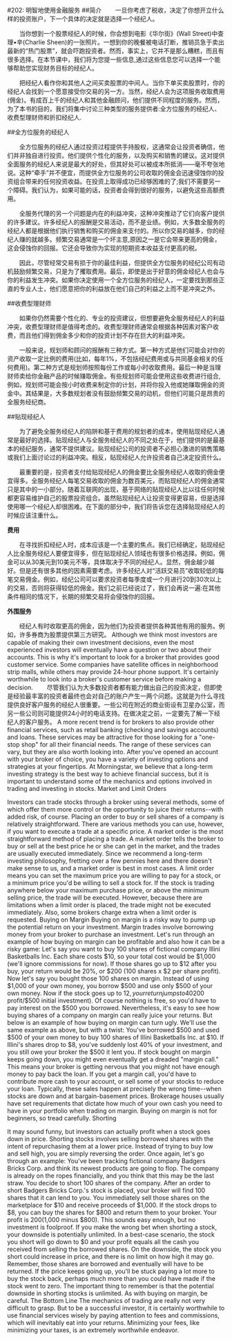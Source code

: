 #202: 明智地使用金融服务
##简介
　　一旦你考虑了税收，决定了你想开立什么样的投资账户，下一个具体的决定就是选择一个经纪人。

　　当你想到一个股票经纪人的时候，你会想到电影《华尔街》(Wall Street)中查理•辛(Charlie Sheen)的一张照片。一想到你的晚餐被电话打断，推销员急于卖出最新的“热门股票”，就会吓跑投资者。然而，事实上，它并不是那么糟糕，而且有很多选择。在本节课中，我们将为您提一些信息,通过这些信息您可以选择一个能够帮助您实现财务目标的经纪人。

　　把经纪人看作你和其他人之间买卖股票的中间人。当你下单买卖股票时，你的经纪人会找到一个愿意接受你交易的另一方。当然，经纪人会为这项服务收取费用(佣金)。有成百上千的经纪人和其他金融顾问，他们提供不同程度的服务。然而，为了本书的目的，我们将集中讨论三种类型的服务提供者:全方位服务的经纪人、收费型理财师和折扣经纪人.

##全方位服务的经纪人

　　全方位服务的经纪人通过投资过程提供手持股权，这通常会让投资者确信，他们并非独自进行投资。他们提供个性化的服务，以及购买和销售的建议。这对提供全面服务的经纪人来说是最大的好处，但其好处可以被成本所抵消——毫不夸张地说。这种“牵手”并不便宜，而提供全方位服务的公司收取的佣金会迅速侵蚀你的投资组合带来的任何投资收益。在投资上取得成功已经够困难的了;我们不需要另一个障碍。我们认为，如果可能的话，投资者会得到很好的服务，以避免这些高额费用。

　　全服务代理的另一个问题是内在的利益冲突，这种冲突推动了它们向客户提供的许多建议。许多经纪人的报酬是交易活动，而不是业绩。例如，大多数全服务的经纪人都是根据他们执行销售和购买的佣金来支付的。所以你交易的越多，你的经纪人赚的就越多。频繁交易通常是一个坏主意,原因之一是它会带来更高的佣金，这会侵蚀你的回报。它还会导致你为实现的短期资本收益支付更高的税。

　　因此，尽管经常交易有损于你的最佳利益，但提供全方位服务的经纪公司有动机鼓励频繁交易，只是为了攫取费用。最后，即使是出于好意的佣金经纪人也会与你的利益发生冲突。如果你决定使用一个全方位服务的经纪人，一定要找到那些正直的专业人士，他们愿意把你的利益放在他们自己的利益之上而不是冲突之外。

##收费型理财师

　　如果你仍然需要个性化的、专业的投资建议，但想要避免全服务经纪人的利益冲突，收费型理财师是值得考虑的。收费型理财师通常会根据各种因素对客户收费，而且他们得到佣金多少和你的投资计划不存在巨大的利益冲突。

　　一般来说，规划师和顾问的报酬有三种方式。第一种方式是他们可能会对你的资产收取一定比例的费用(比如，每年1%，不包括经纪费用或与共同基金相关的任何费用)。第二种方式是规划师按照每份工作或每小时收取费用。最后一种是当理财师卖给你金融产品的时候赚取佣金。有些规划师可能会使用这些收费进行组合,例如，规划师可能会按小时收费来制定你的计划，并将你投入他或她赚取佣金的资金中。其结果是，大多数规划者没有鼓励频繁交易的动机，但他们可能只是昂贵的全服务经纪商。

##贴现经纪人

　　为了避免全服务经纪人的陷阱和基于费用的规划者的成本，使用贴现经纪人通常是最好的选择。贴现经纪人与全服务经纪人的不同之处在于，他们提供的是最基本的经纪服务，通常不提供建议。贴现经纪公司的投资者不必担心激进的销售策略或我们上面讨论过的利益冲突。相反，贴现经纪人允许投资者自己决定投资什么。

　　最重要的是，投资者支付给贴现经纪人的佣金要比全服务经纪人收取的佣金便宜得多。全服务经纪人每笔交易收取的佣金为数百美元，而贴现经纪人的佣金通常只是其中的一小部分。随着互联网的出现，基于网络的贴现经纪人比以往任何时候都更容易维护自己的股票投资组合。虽然贴现经纪人让投资变得更容易，但是选择使用哪一个经纪人却很困难。在下面的部分中，我们将告诉您在选择贴现经纪人的时候应该注重什么。

**费用**

　　在寻找折扣经纪人时，成本应该是一个主要的焦点。我们已经确定，贴现经纪人比全服务经纪人要便宜得多，但在贴现经纪人领域也有很多价格选择。例如，佣金可以从30美元到10美元不等，具体取决于不同的经纪人。显然，佣金越少越好。但是还有很多其他的因素需要考虑。许多经纪人对“活跃交易员”收取较低的每笔交易佣金。例如，经纪公司可以要求投资者每季度或一个月进行20到30次以上的交易，否则将获得较低的佣金。我们之前已经说过了，我们会再说一遍:在其他条件相同的情况下，长期的频繁交易将会侵蚀你的回报。

**外围服务**

　　经纪人有时收取更高的佣金，因为他们为投资者提供各种其他有用的服务。例如，许多券商为股票提供第三方研究。
Although we think most investors are capable of making their own investment decisions, even the most experienced investors will eventually have a question or two about their accounts. This is why it's important to look for a broker that provides good customer service. Some companies have satellite offices in neighborhood strip malls, while others may provide 24-hour phone support. It's certainly worthwhile to look into a broker's customer service before making a decision.
　　尽管我们认为大多数投资者都有能力做出自己的投资决定，但即使是经验最丰富的投资者最终也会对自己的账户产生一两个问题。这就是为什么寻找提供良好客户服务的经纪人很重要。一些公司在附近的商业街设有卫星办公室，而另一些公司则可能提供24小时的电话支持。在做决定之前，一定要先了解一下经纪人的客户服务。
A more recent trend is for brokers to also provide other financial services, such as retail banking (checking and savings accounts) and loans. These services may be attractive for those looking for a "one-stop shop" for all their financial needs. The range of these services can vary, but they are also worth looking into.
After you've opened an account with your broker of choice, you have a variety of investing options and strategies at your fingertips. At Morningstar, we believe that a long-term investing strategy is the best way to achieve financial success, but it is important to understand some of the mechanics and options involved in trading and investing in stocks.
Market and Limit Orders

Investors can trade stocks through a broker using several methods, some of which offer them more control or the opportunity to juice their returns--with added risk, of course.
Placing an order to buy or sell shares of a company is relatively straightforward. There are various methods you can use, however, if you want to execute a trade at a specific price.
A market order is the most straightforward method of placing a trade. A market order tells the broker to buy or sell at the best price he or she can get in the market, and the trades are usually executed immediately. Since we recommend a long-term investing philosophy, fretting over a few pennies here and there doesn't make sense to us, and a market order is best in most cases.
A limit order means you can set the maximum price you are willing to pay for a stock, or a minimum price you'd be willing to sell a stock for. If the stock is trading anywhere below your maximum purchase price, or above the minimum selling price, the trade will be executed. However, because there are limitations when a limit order is placed, the trade might not be executed immediately. Also, some brokers charge extra when a limit order is requested.
Buying on Margin
Buying on margin is a risky way to pump up the potential return on your investment. Margin trades involve borrowing money from your broker to purchase an investment. Let's run through an example of how buying on margin can be profitable and also how it can be a risky game:
Let's say you want to buy 100 shares of fictional company Illini Basketballs Inc. Each share costs $10, so your total cost would be $1,000 (we'll ignore commissions for now). If those shares go up to $12 after you buy, your return would be 20%, or $200 (100 shares x $2 per share profit).
Now let's say you bought those 100 shares on margin. Instead of using $1,000 of your own money, you borrow $500 and use only $500 of your own money. Now if the stock goes up to $12, your return jumps to 40% ($200 profit/$500 initial investment).
Of course nothing is free, so you'd have to pay interest on the $500 you borrowed. Nevertheless, it's easy to see how buying shares of a company on margin can really juice your returns. But below is an example of how buying on margin can turn ugly. We'll use the same example as above, but with a twist:
You've borrowed $500 and used $500 of your own money to buy 100 shares of Illini Basketballs Inc. at $10. If Illini's shares drop to $8, you've suddenly lost 40% of your investment, and you still owe your broker the $500 it lent you.
If stock bought on margin keeps going down, you might even eventually get a dreaded "margin call." This means your broker is getting nervous that you might not have enough money to pay back the loan. If you get a margin call, you'd have to contribute more cash to your account, or sell some of your stocks to reduce your loan. Typically, these sales happen at precisely the wrong time--when stocks are down and at bargain-basement prices. Brokerage houses usually have set requirements that dictate how much of your own cash you need to have in your portfolio when trading on margin. Buying on margin is not for beginners, so tread carefully.
Shorting

It may sound funny, but investors can actually profit when a stock goes down in price. Shorting stocks involves selling borrowed shares with the intent of repurchasing them at a lower price. Instead of trying to buy low and sell high, you are simply reversing the order. Once again, let's go through an example:
You've been tracking fictional company Badgers Bricks Corp. and think its newest products are going to flop. The company is already on the ropes financially, and you think that this may be the last straw. You decide to short 100 shares of the company. After an order to short Badgers Bricks Corp.'s stock is placed, your broker will find 100 shares that it can lend to you. You immediately sell those shares on the marketplace for $10 and receive proceeds of $1,000. If the stock drops to $8, you can buy the shares for $800 and return them to your broker. Your profit is $200 ($1,000 minus $800).
This sounds easy enough, but no investment is foolproof. If you make the wrong bet when shorting a stock, your downside is potentially unlimited. In a best-case scenario, the stock you short will go down to $0 and your profit equals all the cash you received from selling the borrowed shares. On the downside, the stock you short could increase in price, and there is no limit on how high it may go. Remember, those shares are borrowed and eventually will have to be returned. If the price keeps going up, you'll be stuck paying a lot more to buy the stock back, perhaps much more than you could have made if the stock went to zero. The important thing to remember is that the potential downside in shorting stocks is unlimited. As with buying on margin, be careful.
The Bottom Line
The mechanics of trading are really not very difficult to grasp. But to be a successful investor, it is certainly worthwhile to use financial services wisely by paying attention to fees and commissions, which will inevitably eat into your returns. Minimizing your fees, like minimizing your taxes, is an extremely worthwhile endeavor.

